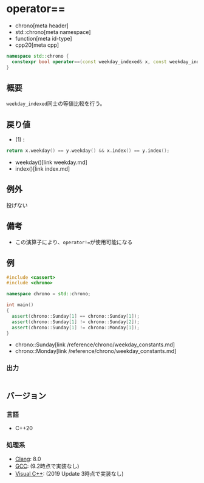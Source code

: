 # operator==
* chrono[meta header]
* std::chrono[meta namespace]
* function[meta id-type]
* cpp20[meta cpp]

```cpp
namespace std::chrono {
  constexpr bool operator==(const weekday_indexed& x, const weekday_indexed& y) noexcept; // (1) C++20
}
```

## 概要
`weekday_indexed`同士の等値比較を行う。


## 戻り値
- (1) :

```cpp
return x.weekday() == y.weekday() && x.index() == y.index();
```
* weekday()[link weekday.md]
* index()[link index.md]


## 例外
投げない


## 備考
- この演算子により、`operator!=`が使用可能になる


## 例
```cpp example
#include <cassert>
#include <chrono>

namespace chrono = std::chrono;

int main()
{
  assert(chrono::Sunday[1] == chrono::Sunday[1]);
  assert(chrono::Sunday[1] != chrono::Sunday[2]);
  assert(chrono::Sunday[1] != chrono::Monday[1]);
}
```
* chrono::Sunday[link /reference/chrono/weekday_constants.md]
* chrono::Monday[link /reference/chrono/weekday_constants.md]

### 出力
```
```

## バージョン
### 言語
- C++20

### 処理系
- [Clang](/implementation.md#clang): 8.0
- [GCC](/implementation.md#gcc): (9.2時点で実装なし)
- [Visual C++](/implementation.md#visual_cpp): (2019 Update 3時点で実装なし)
